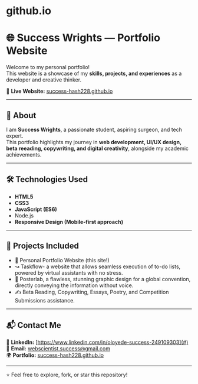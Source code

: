 # github.io
# 🌐 Success Wrights — Portfolio Website

Welcome to my personal portfolio!  
This website is a showcase of my **skills, projects, and experiences** as a developer and creative thinker.  

🚀 **Live Website:** [success-hash228.github.io](https://success-hash228.github.io)

---

## 📖 About
I am **Success Wrights**, a passionate student, aspiring surgeon, and tech expert.  
This portfolio highlights my journey in **web development, UI/UX design, beta reeading, copywriting, and digital creativity**, alongside my academic achievements.  

---

## 🛠️ Technologies Used
- **HTML5**  
- **CSS3**  
- **JavaScript (ES6)**
- Node.js
- **Responsive Design (Mobile-first approach)**  

---

## 📂 Projects Included
- 🌟 Personal Portfolio Website (this site!)  
- ↝  Taskflow- a website that allows seamless execution of to-do lists, powered by virtual assistants with no stress. 
- 🧪 Posterlab, a flawless, stunning graphic design for a global convention, directly conveying the information without voice.  
- ✍️ Beta Reading, Copywriting, Essays, Poetry, and Competition Submissions  assistance.

---

## 📬 Contact Me
💼 **LinkedIn:** [https://www.linkedin.com/in/oloyede-success-249109303](#)  
📧 **Email:** webscientist.success@gmail.com  
🌍 **Portfolio:** [success-hash228.github.io](https://success-hash228.github.io)

---

⭐️ Feel free to explore, fork, or star this repository!  

